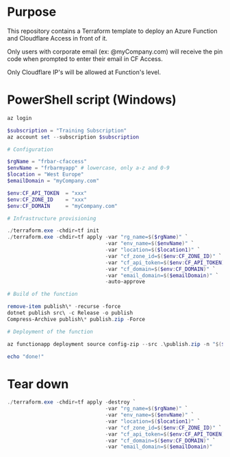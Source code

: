 # Purpose

This repository contains a Terraform template to deploy an Azure Function and Cloudflare Access in front of it.

Only users with corporate email (ex: @myCompany.com) will receive the pin code when prompted to enter their email in CF Access.

Only Cloudflare IP's will be allowed at Function's level.

# PowerShell script (Windows)

```powershell
az login

$subscription = "Training Subscription"
az account set --subscription $subscription

# Configuration

$rgName = "frbar-cfaccess"
$envName = "frbarmyapp" # lowercase, only a-z and 0-9
$location = "West Europe"
$emailDomain = "myCompany.com"

$env:CF_API_TOKEN  = "xxx"
$env:CF_ZONE_ID    = "xxx"
$env:CF_DOMAIN     = "myCompany.com"

# Infrastructure provisioning

./terraform.exe -chdir=tf init
./terraform.exe -chdir=tf apply -var "rg_name=$($rgName)" `
                                -var "env_name=$($envName)" `
                                -var "location=$($location1)" `
                                -var "cf_zone_id=$($env:CF_ZONE_ID)" `
                                -var "cf_api_token=$($env:CF_API_TOKEN)" `
                                -var "cf_domain=$($env:CF_DOMAIN)" `
                                -var "email_domain=$($emailDomain)" `
                                -auto-approve

# Build of the function

remove-item publish\* -recurse -force
dotnet publish src\ -c Release -o publish
Compress-Archive publish\* publish.zip -Force

# Deployment of the function

az functionapp deployment source config-zip --src .\publish.zip -n "$($envName)-func" -g $rgName

echo "done!"
```

# Tear down

```powershell
./terraform.exe -chdir=tf apply -destroy `
                                -var "rg_name=$($rgName)" `
                                -var "env_name=$($envName)" `
                                -var "location=$($location1)" `
                                -var "cf_zone_id=$($env:CF_ZONE_ID)" `
                                -var "cf_api_token=$($env:CF_API_TOKEN)" `
                                -var "cf_domain=$($env:CF_DOMAIN)" `
                                -var "email_domain=$($emailDomain)"
```